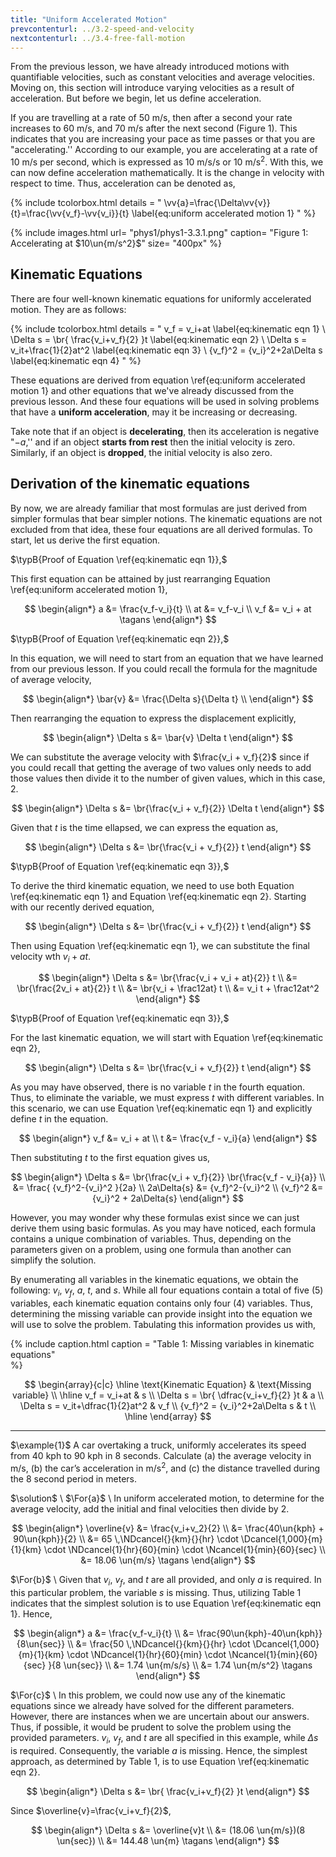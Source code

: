```yaml
---
title: "Uniform Accelerated Motion"
prevcontenturl: ../3.2-speed-and-velocity
nextcontenturl: ../3.4-free-fall-motion
---
```




From the previous lesson, we have already introduced motions with quantifiable velocities, such as constant velocities and average velocities. Moving on, this section will introduce varying velocities as a result of acceleration. 
But before we begin, let us define acceleration. 

If you are travelling at a rate of 50 m/s, then after a second your rate increases to 60 m/s, and 70 m/s after the next second  (Figure 1). This indicates that you are increasing your pace as time passes or that you are "accelerating.'' According to our example, you are accelerating at a rate of 10 m/s per second, which is expressed as 10 m/s/s or 10 $\mathrm{m/s^2}$. With this, we can now define acceleration mathematically. It is the change in velocity with respect to time. Thus, acceleration can be denoted as,



{% include tcolorbox.html
    details = "
	\vv{a}=\frac{\Delta\vv{v}}{t}=\frac{\vv{v_f}-\vv{v_i}}{t}
	\label{eq:uniform accelerated motion 1}
    "
%}

{% include images.html 
    url= "phys1/phys1-3.3.1.png" 
    caption= "Figure 1: Accelerating at $10\un{m/s^2}$"
    size= "400px"
%}


## Kinematic Equations
There are four well-known kinematic equations for uniformly accelerated motion. They are as follows:


{% include tcolorbox.html
    details = "
	v_f = v_i+at
		\label{eq:kinematic eqn 1} \\
	\Delta s = \br{ \frac{v_i+v_f}{2} }t 
		\label{eq:kinematic eqn 2} \\
	\Delta s = v_it+\frac{1}{2}at^2 
		\label{eq:kinematic eqn 3} \\
	{v_f}^2 = {v_i}^2+2a\Delta s
		\label{eq:kinematic eqn 4}
    "
%}






These equations are derived from equation \ref{eq:uniform accelerated motion 1} and other equations that we've already discussed from the previous lesson. And these four equations will be used in solving problems that have a **uniform acceleration**, may it be increasing or decreasing. 

Take note that if an object is **decelerating**, then its acceleration is negative "$-a$,''
and if an object **starts from rest** then the initial velocity is zero. Similarly, if an object is **dropped**, the initial velocity is also zero.







## Derivation of the kinematic equations

By now, we are already familiar that most formulas are just derived from simpler formulas that bear simpler notions. The kinematic equations are not excluded from that idea, these four equations are all derived formulas. To start, let us derive the first equation.

$\typB{Proof of Equation \ref{eq:kinematic eqn 1}},$

This first equation can be attained by just rearranging Equation \ref{eq:uniform accelerated motion 1},

$$
\begin{align*}
	a &= \frac{v_f-v_i}{t} \\
	at &= v_f-v_i \\
	v_f &= v_i + at	\tagans
\end{align*}
$$





$\typB{Proof of Equation \ref{eq:kinematic eqn 2}},$

In this equation, we will need to start from an equation that we have learned from our previous lesson. If you could recall the formula for the magnitude of average velocity,

$$
\begin{align*}
	\bar{v} &= \frac{\Delta s}{\Delta t} \\
\end{align*}
$$

Then rearranging the equation to express the displacement explicitly,

$$
\begin{align*}
	\Delta s &= \bar{v} \Delta t
\end{align*}
$$

We can substitute the average velocity with $\frac{v_i + v_f}{2}$ since if you could recall that getting the average of two values only needs to add those values then divide it to the number of given values, which in this case, 2.

$$
\begin{align*}
	\Delta s &= \br{\frac{v_i + v_f}{2}} \Delta t
\end{align*}
$$

Given that $t$ is the time ellapsed, we can express the equation as,

$$
\begin{align*}
	\Delta s &= \br{\frac{v_i + v_f}{2}} t
\end{align*}
$$






$\typB{Proof of Equation \ref{eq:kinematic eqn 3}},$

To derive the third kinematic equation, we need to use both Equation \ref{eq:kinematic eqn 1} and Equation \ref{eq:kinematic eqn 2}. Starting with our recently derived equation,

$$
\begin{align*}
	\Delta s &= \br{\frac{v_i + v_f}{2}} t
\end{align*}
$$

Then using Equation \ref{eq:kinematic eqn 1}, we can substitute the final velocity wth $v_i + at$.

$$
\begin{align*}
	\Delta s &= \br{\frac{v_i + v_i + at}{2}} t \\
			 &= \br{\frac{2v_i + at}{2}} t \\
			 &= \br{v_i + \frac12at} t \\
			 &= v_i t + \frac12at^2
\end{align*}
$$




$\typB{Proof of Equation \ref{eq:kinematic eqn 3}},$

For the last kinematic equation, we will start with Equation \ref{eq:kinematic eqn 2},

$$
\begin{align*}
	\Delta s &= \br{\frac{v_i + v_f}{2}} t
\end{align*}
$$

As you may have observed, there is no variable $t$ in the fourth equation. Thus, to eliminate the variable, we must express $t$ with different variables. In this scenario, we can use Equation \ref{eq:kinematic eqn 1} and explicitly define $t$ in the equation.

$$
\begin{align*}
	v_f &= v_i + at \\
	t &= \frac{v_f - v_i}{a}
\end{align*}
$$

Then substituting $t$ to the first equation gives us,

$$
\begin{align*}
	\Delta s &= \br{\frac{v_i + v_f}{2}} \br{\frac{v_f - v_i}{a}} \\
		&= \frac{ {v_f}^2-{v_i}^2 }{2a} \\
	2a\Delta{s} &= {v_f}^2-{v_i}^2 \\
	{v_f}^2 &= {v_i}^2 + 2a\Delta{s}
\end{align*}
$$





However, you may wonder why these formulas exist since we can just derive them using basic formulas. As you may have noticed, each formula contains a unique combination of variables. Thus, depending on the parameters given on a problem, using one formula than another can simplify the solution. 

By enumerating all variables in the kinematic equations, we obtain the following: $v_i$, $v_f$, $a$, $t$, and $s$. While all four equations contain a total of five (5) variables, each kinematic equation contains only four (4) variables. Thus, determining the missing variable can provide insight into the equation we will use to solve the problem. Tabulating this information provides us with,




{% include caption.html
    caption = "Table 1: Missing variables in kinematic equations"    
%}

$$
\begin{array}{c|c}
	\hline
	\text{Kinematic Equation} & \text{Missing variable} \\
	\hline
	v_f = v_i+at							& s \\
	\Delta s = \br{ \dfrac{v_i+v_f}{2} }t 	& a \\
	\Delta s = v_it+\dfrac{1}{2}at^2 		& v_f \\
	{v_f}^2 = {v_i}^2+2a\Delta s			& t \\
	\hline
\end{array}
$$



















---
$\example{1}$
A car overtaking a truck, uniformly accelerates its speed from 40
kph to 90 kph in 8 seconds. Calculate (a) the average velocity in
m/s, (b) the car’s acceleration in $\mathrm{m/s^2}$, and (c) the distance travelled
during the 8 second period in meters.

$\solution$ \\
$\For{a}$ \\
In uniform accelerated motion, to determine for the average velocity, add the initial and final velocities then divide by 2.

$$
\begin{align*}
	\overline{v} &= \frac{v_i+v_2}{2} \\
	&= \frac{40\un{kph} + 90\un{kph}}{2} \\
	&= 65 \,\NDcancel{}{km}{}{hr} \cdot \Dcancel{1,000}{m}{1}{km} \cdot \NDcancel{1}{hr}{60}{min} \cdot \Ncancel{1}{min}{60}{sec} \\
	&= 18.06 \un{m/s}		\tagans
\end{align*}
$$



$\For{b}$ \\
Given that $v_i$, $v_f$, and $t$ are all provided, and only $a$ is required. In this particular problem, the variable $s$ is missing. Thus, utilizing Table 1 indicates that the simplest solution is to use Equation \ref{eq:kinematic eqn 1}. Hence,

$$
\begin{align*}
	a &= \frac{v_f-v_i}{t} \\
	&= \frac{90\un{kph}-40\un{kph}}{8\un{sec}} \\
	&= \frac{50 \,\NDcancel{}{km}{}{hr} \cdot \Dcancel{1,000}{m}{1}{km} \cdot \NDcancel{1}{hr}{60}{min} \cdot \Ncancel{1}{min}{60}{sec} }{8 \un{sec}} \\
	&= 1.74 \un{m/s/s} \\
	&= 1.74 \un{m/s^2}		\tagans
\end{align*}
$$


$\For{c}$ \\
In this problem, we could now use any of the kinematic equations since we already have solved for the different parameters. However, there are instances when we are uncertain about our answers. Thus, if possible, it would be prudent to solve the problem using the provided parameters. $v_i$, $v_f$, and $t$ are all specified in this example, while $\Delta{s}$ is required. Consequently, the variable $a$ is missing. Hence, the simplest approach, as determined by Table 1, is to use Equation \ref{eq:kinematic eqn 2}.

$$
\begin{align*}
	\Delta s &= \br{ \frac{v_i+v_f}{2} }t 
\end{align*}
$$

Since $\overline{v}=\frac{v_i+v_f}{2}$,

$$
\begin{align*}
	\Delta s &= \overline{v}t \\
	&= (18.06 \un{m/s})(8 \un{sec}) \\
	&= 144.48 \un{m}	\tagans
\end{align*}
$$
